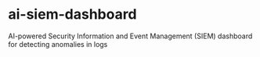 # ai-siem-dashboard
AI-powered Security Information and Event Management (SIEM) dashboard for detecting anomalies in logs
